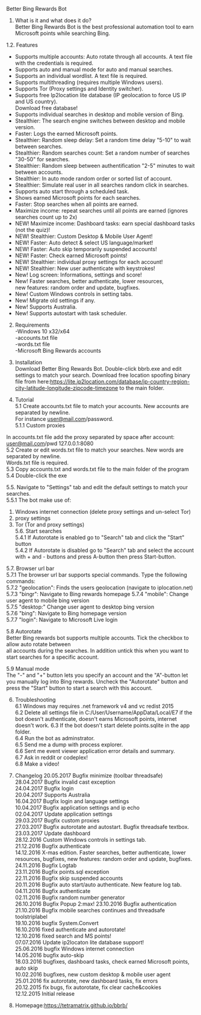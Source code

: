 Better Bing Rewards Bot  
  
1. What is it and what does it do?  
Better Bing Rewards Bot is the best professional automation tool to earn Microsoft points while searching Bing.  
  
1.2. Features  
- Supports multiple accounts: Auto rotate through all accounts. A text file with the credentials is required.  
- Supports auto and manual mode for auto and manual searches.  
- Supports an individual wordlist. A text file is required.  
- Supports multithreading (requires multiple Windows users).  
- Supports Tor (Proxy settings and Identity switcher).  
- Supports free Ip2location lite database (IP geolocation to force US IP and US country).  
  Download free database!  
- Supports individual searches in desktop and mobile version of Bing.  
- Stealthier: The search engine switches between desktop and mobile version.  
- Faster: Logs the earned Microsoft points.  
- Stealthier: Random sleep delay: Set a random time delay "5-10" to wait between searches.  
- Stealthier: Random searches count: Set a random number of searches "30-50" for searches.  
- Stealthier: Random sleep between authentification "2-5" minutes to wait between accounts.  
- Stealthier: In auto mode random order or sorted list of account.  
- Stealthier: Simulate real user in all searches random click in searches.  
- Supports auto start through a scheduled task.  
- Shows earned Microsoft points for each searches.  
- Faster: Stop searches when all points are earned.  
- Maximize income: repeat searches until all points are earned (ignores searches count up to 2x)  
- NEW! Maximize income: Dashboard tasks: earn special dashboard tasks (not the quiz)!  
- NEW! Stealthier: Custom Desktop & Mobile User Agent!  
- NEW! Faster: Auto detect & select US language/market!  
- NEW! Faster: Auto skip temporarily suspended accounts!  
- NEW! Faster: Check earned Microsoft points!  
- NEW! Stealthier: individual proxy settings for each account!  
- NEW! Stealthier: New user authenticate with keystrokes!  
- New! Log screen: Informations, settings and score!  
- New! Faster searches, better authenticate, lower resources,  
  new features: random order and update, bugfixes.  
- New! Custom Windows controls in setting tabs.  
- New! Migrate old settings if any.  
- New! Supports Australia.  
- New! Supports autostart with task scheduler.

2. Requirements  
-Windows 10 x32/x64  
-accounts.txt file  
-words.txt file  
-Microsoft Bing Rewards accounts  
  
4. Installation  
Download Better Bing Rewards Bot. Double-click bbrb.exe and edit settings to match your search. Download free location spoofing binary file from here:https://lite.ip2location.com/database/ip-country-region-city-latitude-longitude-zipcode-timezone to the main folder.  
  
5. Tutorial  
5.1 Create accounts.txt file to match your accounts. New accounts are separated by newline.  
For instance user@mail.com/password.  
5.1.1 Custom proxies  
  
In accounts.txt file add the proxy separated by space after account: user@mail.com/pwd 127.0.0.1:8080  
5.2 Create or edit words.txt file to match your searches. New words are separated by newline.  
Words.txt file is required.  
5.3 Copy accounts.txt and words.txt file to the main folder of the program   
5.4 Double-click the exe  
  
5.5. Navigate to "Settings" tab and edit the default settings to match your searches.  
5.5.1 The bot make use of:  
  
1. Windows internet connection (delete proxy settings and un-select Tor)  
2. proxy settings  
3. Tor (Tor and proxy settings)  
5.6. Start searches  
5.4.1 If Autorotate is enabled go to "Search" tab and click the "Start" button  
5.4.2 If Autorotate is disabled go to "Search" tab and select the account with + and - buttons and press A-button then press Start-button.  
  
5.7. Browser url bar  
5.7.1 The browser url bar supports special commands. Type the following commands:  
5.7.2 "geolocation": Finds the users geolocation (navigate to iplocation.net)  
5.7.3 "bingr": Navigate to Bing rewards homepage 
5.7.4 "mobile": Change user agent to mobile bing version  
5.7.5 "desktop:" Change user agent to desktop bing version  
5.7.6 "bing": Navigate to Bing homepage version  
5.7.7 "login": Navigate to Microsoft Live login  
  
5.8 Autorotate  
Better Bing rewards bot supports multiple accounts. Tick the checkbox to allow auto rotate between  
all accounts during the searches. In addition untick this when you want to start searches for a specific account.  
  
5.9 Manual mode  
The "-" and "+" button lets you specify an account and the "A"-button let you manually log into Bing rewards. Uncheck the "Autorotate" button and press the "Start" button to start a search with this account.  
  
6. Troubleshooting  
6.1 Windows may requires .net framework v4 and vc redist 2015  
6.2 Delete all settings file in C:/User/Username/AppData/Local/E7 if the bot doesn't authenticate, doesn't earns Microsoft points, internet doesn't work. 
6.3 If the bot doesn't start delete points.sqlite in the app folder.  
6.4 Run the bot as adminstrator.  
6.5 Send me a dump with process explorer.  
6.6 Sent me event viewer application error details and summary.  
6.7 Ask in reddit or codeplex!  
6.8 Make a video!  
  
7. Changelog
20.05.2017 Bugfix minimize (toolbar threadsafe)  
28.04.2017 Bugfix invalid cast exception  
24.04.2017 Bugfix login  
20.04.2017 Supports Australia  
16.04.2017 Bugfix login and language settings  
10.04.2017 Bugfix application settings and ip echo  
02.04.2017 Update application settings  
29.03.2017 Bugfix custom proxies  
27.03.2017 Bugfix autorotate and autostart. Bugfix threadsafe textbox.  
23.03.2017 Update dashboard  
28.12.2016 Custom Windows controls in settings tab.  
21.12.2016 Bugfix authenticate  
14.12.2016 X-mas edition. Faster searches, better authenticate, lower resources, bugfixes, new features: random order and update, bugfixes.  
24.11.2016 Bugfix Logtab  
23.11.2016 Bugfix points.sql exception  
22.11.2016 Bugfix skip suspended accounts  
20.11.2016 Bugfix auto start/auto authenticate. New feature log tab.  
04.11.2016 Bugfix authenticate  
02.11.2016 Bugfix random number generator  
26.10.2016 Bugfix Popup 2:max! 
23.10.2016 Bugfix authentication  
21.10.2016 Bugfix mobile searches continues and threadsafe toolstriplabel  
19.10.2016 bugfix System.Convert  
16.10.2016 fixed authenticate and autorotate!  
12.10.2016 fixed search and MS points!  
07.07.2016 Update ip2locaton lite database support!  
25.06.2016 bugfix Windows internet connection  
14.05.2016 bugfix auto-skip  
18.03.2016 bugfixes, dashboard tasks, check earned Microsoft points, auto skip  
10.02.2016 bugfixes, new custom desktop & mobile user agent 
25.01.2016 fix autorotate, new dashboard tasks, fix errors  
20.12.2015 fix bugs, fix autorotate, fix clear cache&cookies  
12.12.2015 Initial release  
  
8. Homepage:https://tetramatrix.github.io/bbrb/